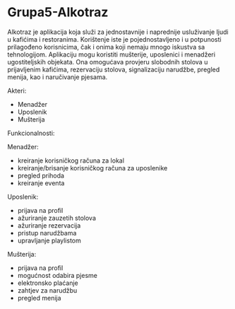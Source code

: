 # Grupa5-Alkotraz
Alkotraz je aplikacija koja služi za jednostavnije i naprednije usluživanje ljudi u kafićima i restoranima. Korištenje iste je pojednostavljeno i u potpunosti prilagođeno korisnicima, čak i onima koji nemaju mnogo iskustva sa tehnologijom.
Aplikaciju mogu koristiti mušterije, uposlenici i menadžeri ugostiteljskih objekata. Ona omogućava provjeru slobodnih stolova u prijavljenim kafićima, rezervaciju stolova, signalizaciju narudžbe, pregled menija, kao i naručivanje pjesama.

Akteri:
- Menadžer
- Uposlenik
- Mušterija

Funkcionalnosti:

Menadžer:
- kreiranje korisničkog računa za lokal
- kreiranje/brisanje korisničkog računa za uposlenike
- pregled prihoda
- kreiranje eventa

Uposlenik:
- prijava na profil
- ažuriranje zauzetih stolova
- ažuriranje rezervacija
- pristup narudžbama
- upravljanje playlistom

Mušterija:
- prijava na profil
- mogućnost odabira pjesme
- elektronsko plaćanje
- zahtjev za narudžbu
- pregled menija
